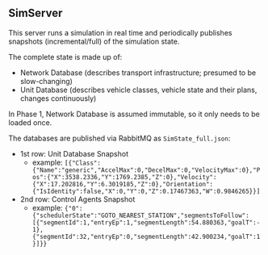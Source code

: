 ## SimServer

This server runs a simulation in real time and periodically publishes snapshots (incremental/full) of the simulation state.

The complete state is made up of:

- Network Database (describes transport infrastructure; presumed to be slow-changing)
- Unit Database (describes vehicle classes, vehicle state and their plans, changes continuously)

In Phase 1, Network Database is assumed immutable, so it only needs to be loaded once.

The databases are published via RabbitMQ as `SimState_full.json`:
- 1st row: Unit Database Snapshot
    - example: `[{"Class":{"Name":"generic","AccelMax":0,"DecelMax":0,"VelocityMax":0},"Pos":{"X":3538.2336,"Y":1769.2385,"Z":0},"Velocity":{"X":17.202816,"Y":6.3019185,"Z":0},"Orientation":{"IsIdentity":false,"X":0,"Y":0,"Z":0.17467363,"W":0.9846265}}]`
- 2nd row: Control Agents Snapshot
    - example: `{"0":{"schedulerState":"GOTO_NEAREST_STATION","segmentsToFollow":[{"segmentId":1,"entryEp":1,"segmentLength":54.880363,"goalT":-1},{"segmentId":32,"entryEp":0,"segmentLength":42.900234,"goalT":1}]}}`
